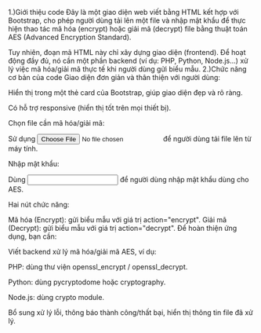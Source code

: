 1.)Giới thiệu code
Đây là một giao diện web viết bằng HTML kết hợp với Bootstrap, cho phép người dùng tải lên một file và nhập mật khẩu để thực hiện thao tác mã hóa (encrypt) hoặc giải mã (decrypt) file bằng thuật toán AES (Advanced Encryption Standard).

Tuy nhiên, đoạn mã HTML này chỉ xây dựng giao diện (frontend). Để hoạt động đầy đủ, nó cần một phần backend (ví dụ: PHP, Python, Node.js...) xử lý việc mã hóa/giải mã thực tế khi người dùng gửi biểu mẫu.
2.)Chức năng cơ bản của code
Giao diện đơn giản và thân thiện với người dùng:

Hiển thị trong một thẻ card của Bootstrap, giúp giao diện đẹp và rõ ràng.

Có hỗ trợ responsive (hiển thị tốt trên mọi thiết bị).

Chọn file cần mã hóa/giải mã:

Sử dụng <input type="file"> để người dùng tải file lên từ máy tính.

Nhập mật khẩu:

Dùng <input type="password"> để người dùng nhập mật khẩu dùng cho AES.

Hai nút chức năng:

Mã hóa (Encrypt): gửi biểu mẫu với giá trị action="encrypt".
Giải mã (Decrypt): gửi biểu mẫu với giá trị action="decrypt".
Để hoàn thiện ứng dụng, bạn cần:

Viết backend xử lý mã hóa/giải mã AES, ví dụ:

PHP: dùng thư viện openssl_encrypt / openssl_decrypt.

Python: dùng pycryptodome hoặc cryptography.

Node.js: dùng crypto module.

Bổ sung xử lý lỗi, thông báo thành công/thất bại, hiển thị thông tin file đã xử lý.
